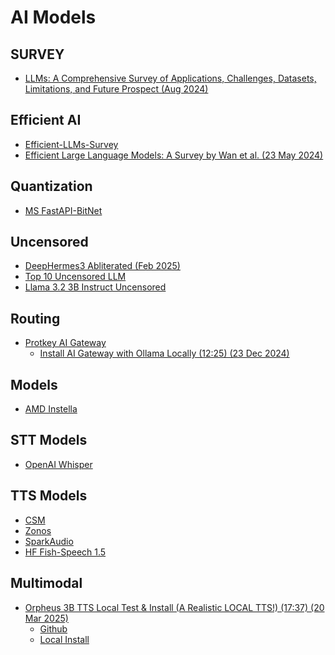 # AI Models

## SURVEY

* [LLMs: A Comprehensive Survey of Applications, Challenges, Datasets, Limitations, and Future Prospect (Aug 2024)](https://www.researchgate.net/publication/383058502_Large_Language_Models_A_Comprehensive_Survey_of_its_Applications_Challenges_Limitations_and_Future_Prospects)

## Efficient AI

* [Efficient-LLMs-Survey](https://github.com/AIoT-MLSys-Lab/Efficient-LLMs-Survey)
* [Efficient Large Language Models: A Survey by Wan et al. (23 May 2024)](https://arxiv.org/abs/2312.03863)

## Quantization

* [MS FastAPI-BitNet](https://github.com/grctest/FastAPI-BitNet)

## Uncensored

* [DeepHermes3 Abliterated (Feb 2025)](https://ollama.com/huihui_ai/deephermes3-abliterated)
* [Top 10 Uncensored LLM](https://analyticsindiamag.com/ai-insights-analysis/top-10-uncensored-llms-you-can-run-on-a-laptop/)
* [Llama 3.2 3B Instruct Uncensored](https://huggingface.co/chuanli11/Llama-3.2-3B-Instruct-uncensored)

## Routing

* [Protkey AI Gateway](https://github.com/Portkey-AI/gateway)
  * [Install AI Gateway with Ollama Locally (12:25) (23 Dec 2024)]()

## Models

* [AMD Instella](https://github.com/AMD-AIG-AIMA/Instella)

## STT Models

* [OpenAI Whisper]()

## TTS Models

* [CSM](https://github.com/SesameAILabs/csm)
* [Zonos](https://github.com/Zyphra/Zonos)
* [SparkAudio](https://github.com/SparkAudio/Spark-TTS)
* [HF Fish-Speech 1.5](https://huggingface.co/fishaudio/fish-speech-1.5)

## Multimodal

* [Orpheus 3B TTS Local Test & Install (A Realistic LOCAL TTS!) (17:37) (20 Mar 2025)](https://www.youtube.com/watch?v=otgzoKHdYpA)
  * [Github](https://github.com/canopyai/Orpheus-TTS)
  * [Local Install](https://github.com/PRITHIVSAKTHIUR/Orpheus-TTS-Edge)